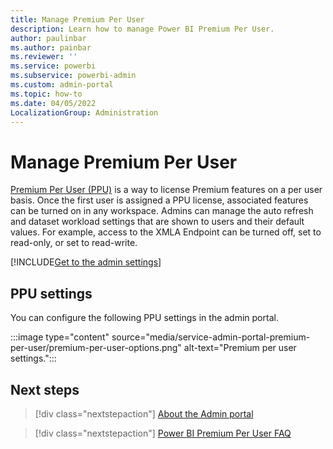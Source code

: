```yaml
---
title: Manage Premium Per User
description: Learn how to manage Power BI Premium Per User.
author: paulinbar
ms.author: painbar
ms.reviewer: ''
ms.service: powerbi
ms.subservice: powerbi-admin
ms.custom: admin-portal
ms.topic: how-to
ms.date: 04/05/2022
LocalizationGroup: Administration
---
```


# Manage Premium Per User

[Premium Per User (PPU)](../enterprise/service-premium-per-user-faq.yml) is a way to license Premium features on a per user basis. Once the first user is assigned a PPU license, associated features can be turned on in any workspace. Admins can manage the auto refresh and dataset workload settings that are shown to users and their default values. For example, access to the XMLA Endpoint can be turned off, set to read-only, or set to read-write.

[!INCLUDE[Get to the admin settings](../includes/admin-portal-settings.md)]

## PPU settings

You can configure the following PPU settings in the admin portal.

   :::image type="content" source="media/service-admin-portal-premium-per-user/premium-per-user-options.png" alt-text="Premium per user settings.":::

## Next steps

>[!div class="nextstepaction"]
>[About the Admin portal](service-admin-portal.md)

>[!div class="nextstepaction"]
>[Power BI Premium Per User FAQ](../enterprise/service-premium-per-user-faq.yml)
